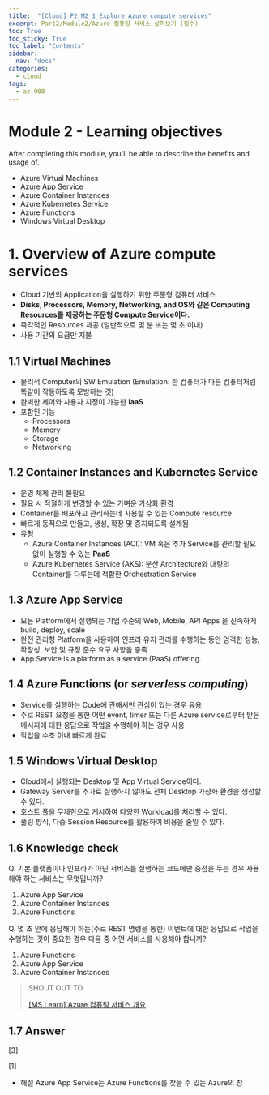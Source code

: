 ```yaml
---
title:  "[Cloud] P2_M2_1_Explore Azure compute services"
excerpt: Part2/Module2/Azure 컴퓨팅 서비스 살펴보기 (필수)
toc: True
toc_sticky: True
toc_label: "Contents"
sidebar:
  nav: "docs"
categories:
  - cloud
tags:
  - az-900
---
```


# Module 2 - Learning objectives

After completing this module, you'll be able to describe the benefits and usage of.

- Azure Virtual Machines
- Azure App Service
- Azure Container Instances
- Azure Kubernetes Service
- Azure Functions
- Windows Virtual Desktop

# 1. Overview of Azure compute services

- Cloud 기반의 Application을 실행하기 위한 주문형 컴퓨터 서비스
- **Disks, Processors, Memory, Networking, and OS와 같은 Computing Resources를 제공하는 주문형 Compute Service이다.**
- 즉각적인 Resources 제공 (일반적으로 몇 분 또는 몇 초 이내)
- 사용 기간의 요금만 지불

## 1.1 Virtual Machines

- 물리적 Computer의 SW Emulation (Emulation: 한 컴퓨터가 다른 컴퓨터처럼 똑같이 작동하도록 모방하는 것)
- 완벽한 제어와 사용자 지정이 가능한 **IaaS**
- 포함된 기능
    - Processors
    - Memory
    - Storage
    - Networking

## 1.2 Container Instances and Kubernetes Service

- 운영 체제 관리 불필요
- 필요 시 적절하게 변경할 수 있는 가벼운 가상화 환경
- Container를 배포하고 관리하는데 사용할 수 있는 Compute resource
- 빠르게 동적으로 만들고, 생성, 확장 및 중지되도록 설계됨
- 유형
    - Azure Container Instances (ACI): VM 혹은 추가 Service를 관리할 필요 없이 실행할 수 있는 **PaaS**
    - Azure Kubernetes Service (AKS): 분산 Architecture와 대량의 Container를 다루는데 적합한 Orchestration Service

## 1.3 Azure App Service

- 모든 Platform에서 실행되는 기업 수준의 Web, Mobile, API Apps 을 신속하게 build, deploy, scale
- 완전 관리형 Platform을 사용하여 인프라 유지 관리를 수행하는 동안 엄격한 성능, 확장성, 보안 및 규정 준수 요구 사항을 충족
- App Service is a platform as a service (PaaS) offering.

## 1.4 Azure Functions (or *serverless computing*)

- Service를 실행하는 Code에 관해서만 관심이 있는 경우 유용
- 주로 REST 요청을 통한 어떤 event, timer 또는 다른 Azure service로부터 받은 메시지에 대한 응답으로 작업을 수행해야 하는 경우 사용
- 작업을 수초 이내 빠르게 완료

## 1.5 Windows Virtual Desktop

- Cloud에서 실행되는 Desktop 및 App Virtual Service이다.
- Gateway Server를 추가로 실행하지 않아도 전체 Desktop 가상화 환경을 생성할 수 있다.
- 호스트 풀을 무제한으로 게시하여 다양한 Workload를 처리할 수 있다.
- 풀링 방식, 다중 Session Resource를 활용하여 비용을 줄일 수 있다.

## 1.6 Knowledge check

Q. 기본 플랫폼이나 인프라가 아닌 서비스를 실행하는 코드에만 중점을 두는 경우 사용해야 하는 서비스는 무엇입니까?

1. Azure App Service
2. Azure Container Instances
3. Azure Functions

Q. 몇 초 안에 응답해야 하는(주로 REST 명령을 통한) 이벤트에 대한 응답으로 작업을 수행하는 것이 중요한 경우 다음 중 어떤 서비스를 사용해야 합니까?

1. Azure Functions
2. Azure App Service
3. Azure Container Instances

> SHOUT OUT TO
>
> [[MS Learn] Azure 컴퓨팅 서비스 개요](https://docs.microsoft.com/ko-kr/learn/modules/azure-compute-fundamentals/overview)

## 1.7 Answer

[3]

[1]

- 해설 Azure App Service는 Azure Functions를 찾을 수 있는 Azure의 창